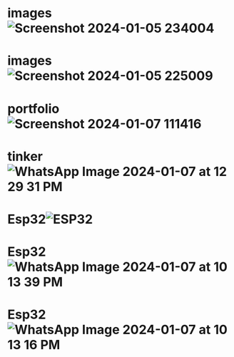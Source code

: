 # images![Screenshot 2024-01-05 234004](https://github.com/Moksha-nagraj/images/assets/151705646/dbf988d6-3ed0-4dd9-b62b-35e9b21fc3e8)
# images![Screenshot 2024-01-05 225009](https://github.com/Moksha-nagraj/images/assets/151705646/72ad927d-36cd-4477-9153-ade56b75fee3)
# portfolio![Screenshot 2024-01-07 111416](https://github.com/Moksha-nagraj/images/assets/151705646/bb9ecd03-1a14-4e01-a078-f297dd814564)
# tinker![WhatsApp Image 2024-01-07 at 12 29 31 PM](https://github.com/Moksha-nagraj/images/assets/151705646/155cead1-f892-4b7a-bbd1-0c8b283ef984)
# Esp32![ESP32](https://github.com/Moksha-nagraj/images/assets/151705646/dafc3565-b1c0-44f9-aac9-0324d1c471e8)
# Esp32![WhatsApp Image 2024-01-07 at 10 13 39 PM](https://github.com/Moksha-nagraj/images/assets/151705646/ce057cff-d165-4820-9baa-d86c3489562f)
# Esp32![WhatsApp Image 2024-01-07 at 10 13 16 PM](https://github.com/Moksha-nagraj/images/assets/151705646/502feda7-2702-4b5b-8de5-bbe69ddea7e8)
